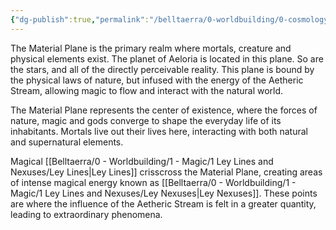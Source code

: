```yaml
---
{"dg-publish":true,"permalink":"/belltaerra/0-worldbuilding/0-cosmology/planes-of-existence/0-material-plane/"}
---
```



The Material Plane is the primary realm where mortals, creature and physical elements exist. The planet of Aeloria is located in this plane. So are the stars, and all of the directly perceivable reality. This plane is bound by the physical laws of nature, but infused with the energy of the Aetheric Stream, allowing magic to flow and interact with the natural world.

The Material Plane represents the center of existence, where the forces of nature, magic and gods converge to shape the everyday life of its inhabitants. Mortals live out their lives here, interacting with both natural and supernatural elements.

Magical [[Belltaerra/0 - Worldbuilding/1 - Magic/1 Ley Lines and Nexuses/Ley Lines\|Ley Lines]] crisscross the Material Plane, creating areas of intense magical energy known as [[Belltaerra/0 - Worldbuilding/1 - Magic/1 Ley Lines and Nexuses/Ley Nexuses\|Ley Nexuses]]. These points are where the influence of the Aetheric Stream is felt in a greater quantity, leading to extraordinary phenomena.

